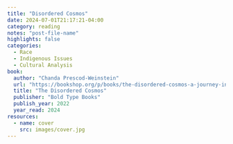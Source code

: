 ```yaml
---
title: "Disordered Cosmos"
date: 2024-07-01T21:17:21-04:00
category: reading
notes: "post-file-name"
highlights: false
categories:
  - Race
  - Indigenous Issues
  - Cultural Analysis
book:
  author: "Chanda Prescod-Weinstein"
  url: "https://bookshop.org/p/books/the-disordered-cosmos-a-journey-into-dark-matter-spacetime-and-dreams-deferred-chanda-prescod-weinstein/14887308?ean=9781541724686"
  title: "The Disordered Cosmos"
  publisher: "Bold Type Books"
  publish_year: 2022
  year_read: 2024
resources:
  - name: cover
    src: images/cover.jpg
---
```


